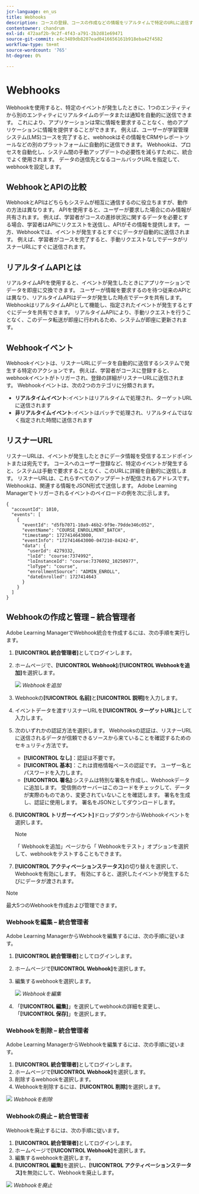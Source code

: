 ```yaml
---
jcr-language: en_us
title: Webhooks
description: コースの登録、コースの作成などの情報をリアルタイムで特定のURLに送信するためのWebhookについて説明します
contentowner: chandrum
exl-id: 472aaf2b-9c2f-4f43-a791-2b2d81e69471
source-git-commit: e4c3489db8207ead0416656161b918eba42f4582
workflow-type: tm+mt
source-wordcount: '765'
ht-degree: 0%

---
```


# Webhooks

Webhookを使用すると、特定のイベントが発生したときに、1つのエンティティから別のエンティティにリアルタイムのデータまたは通知を自動的に送信できます。 これにより、アプリケーションは常に情報を要求することなく、他のアプリケーションに情報を提供することができます。 例えば、ユーザーが学習管理システム(LMS)コースを完了すると、webhookはその情報をCRMやレポートツールなどの別のプラットフォームに自動的に送信できます。 Webhookは、プロセスを自動化し、システム間の手動アップデートの必要性を減らすために、統合でよく使用されます。 データの送信先となるコールバックURLを指定して、webhookを設定します。

## WebhookとAPIの比較

WebhookとAPIはどちらもシステムが相互に通信するのに役立ちますが、動作の方法は異なります。 APIを使用すると、ユーザーが要求した場合にのみ情報が共有されます。 例えば、学習者がコースの進捗状況に関するデータを必要とする場合、学習者はAPIにリクエストを送信し、APIがその情報を提供します。 一方、Webhookでは、イベントが発生するとすぐにデータが自動的に送信されます。 例えば、学習者がコースを完了すると、手動リクエストなしでデータがリスナーURLにすぐに送信されます。

## リアルタイムAPIとは

リアルタイムAPIを使用すると、イベントが発生したときにアプリケーションでデータを即座に交換できます。 ユーザーが情報を要求するのを待つ従来のAPIとは異なり、リアルタイムAPIはデータが発生した時点でデータを共有します。 WebhookはリアルタイムAPIとして機能し、指定されたイベントが発生するとすぐにデータを共有できます。 リアルタイムAPIにより、手動リクエストを行うことなく、このデータ転送が即座に行われるため、システムが即座に更新されます。

## Webhookイベント

Webhookイベントは、リスナーURLにデータを自動的に送信するシステムで発生する特定のアクションです。 例えば、学習者がコースに登録すると、webhookイベントがトリガーされ、登録の詳細がリスナーURLに送信されます。
Webhookイベントは、次の2つのカテゴリに分類されます。

* **リアルタイムイベント**:イベントはリアルタイムで処理され、ターゲットURLに送信されます
* **非リアルタイムイベント**:イベントはバッチで処理され、リアルタイムではなく指定された時間に送信されます

## リスナーURL

リスナーURLは、イベントが発生したときにデータ情報を受信するエンドポイントまたは宛先です。 コースへのユーザー登録など、特定のイベントが発生すると、システムは手動で要求することなく、このURLに詳細を自動的に送信します。 リスナーURLは、これらすべてのアップデートが配信されるアドレスです。
Webhookは、関連する情報をJSON形式で送信します。 Adobe Learning Managerでトリガーされるイベントのペイロードの例を次に示します。

```
{
  "accountId": 1010,
  "events": [
    {
      "eventId": "d5fb7071-10a9-46b2-9f9e-79dde346c052",
      "eventName": "COURSE_ENROLLMENT_BATCH",
      "timestamp": 1727414643000,
      "eventInfo": "1727414643000-047210-84242-0",
      "data": {
        "userId": 4279332,
        "loId": "course:7374992",
        "loInstanceId": "course:7376092_10250977",
        "loType": "course",
        "enrollmentSource": "ADMIN_ENROLL",
        "dateEnrolled": 1727414643
      }
    }
  ]
}
```

## Webhookの作成と管理 – 統合管理者

Adobe Learning ManagerでWebhook統合を作成するには、次の手順を実行します。

1. **[!UICONTROL 統合管理者]**&#x200B;としてログインします。
2. ホームページで、**[!UICONTROL Webhook]**/**[!UICONTROL Webhookを追加]**&#x200B;を選択します。

   ![](assets/create-webhook.png)
   _Webhookを追加_

3. Webhookの&#x200B;**[!UICONTROL 名前]**&#x200B;と&#x200B;**[!UICONTROL 説明]**&#x200B;を入力します。
4. イベントデータを渡すリスナーURLを&#x200B;**[!UICONTROL ターゲットURL]**&#x200B;として入力します。
5. 次のいずれかの認証方法を選択します。
Webhooksの認証は、リスナーURLに送信されるデータが信頼できるソースから来ていることを確認するためのセキュリティ方法です。
   * **[!UICONTROL なし]**：認証は不要です。
   * **[!UICONTROL 基本]**：これは資格情報ベースの認証です。 ユーザー名とパスワードを入力します。
   * **[!UICONTROL 署名]**:システムは特別な署名を作成し、Webhookデータに追加します。 受信側のサーバーはこのコードをチェックして、データが実際のものであり、変更されていないことを確認します。 署名を生成し、認証に使用します。 署名をJSONとしてダウンロードします。
6. **[!UICONTROL トリガーイベント]**&#x200B;ドロップダウンからWebhookイベントを選択します。

   >[!NOTE]
   >
   >「 Webhookを追加」ページから「 Webhookをテスト」オプションを選択して、webhookをテストすることもできます。

7. **[!UICONTROL アクティベーションステータス]**&#x200B;の切り替えを選択して、Webhookを有効にします。 有効にすると、選択したイベントが発生するたびにデータが渡されます。

>[!NOTE]
>
>最大5つのWebhookを作成および管理できます。

### Webhookを編集 – 統合管理者

Adobe Learning ManagerからWebhookを編集するには、次の手順に従います。

1. **[!UICONTROL 統合管理者]**&#x200B;としてログインします。
2. ホームページで&#x200B;**[!UICONTROL Webhook]**&#x200B;を選択します。
3. 編集するwebhookを選択します。

   ![](assets/edit-webhook.png)
   _Webhookを編集_
4. 「**[!UICONTROL 編集]**」を選択してwebhookの詳細を変更し、「**[!UICONTROL 保存]**」を選択します。

### Webhookを削除 – 統合管理者

Adobe Learning ManagerからWebhookを編集するには、次の手順に従います。

1. **[!UICONTROL 統合管理者]**&#x200B;としてログインします。
2. ホームページで&#x200B;**[!UICONTROL Webhook]**&#x200B;を選択します。
3. 削除するwebhookを選択します。
4. Webhookを削除するには、**[!UICONTROL 削除]**&#x200B;を選択します。

![](assets/delete-webhooks.png)
_Webhookを削除_

### Webhookの廃止 – 統合管理者

Webhookを廃止するには、次の手順に従います。

1. **[!UICONTROL 統合管理者]**&#x200B;としてログインします。
2. ホームページで&#x200B;**[!UICONTROL Webhook]**&#x200B;を選択します。
3. 編集するwebhookを選択します。
4. **[!UICONTROL 編集]**&#x200B;を選択し、**[!UICONTROL アクティベーションステータス]**&#x200B;を無効にして、Webhookを廃止します。

![](assets/retire-webhook.png)
_Webhookを廃止_
